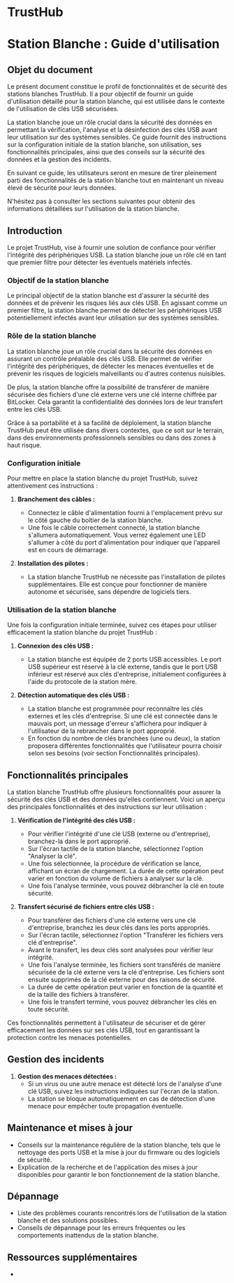 # TrustHub 

# Station Blanche : Guide d'utilisation 

## Objet du document
Le présent document constitue le profil de fonctionnalités et de sécurité des stations blanches TrustHub. Il a pour objectif de fournir un guide d'utilisation détaillé pour la station blanche, qui est utilisée dans le contexte de l'utilisation de clés USB sécurisées.

La station blanche joue un rôle crucial dans la sécurité des données en permettant la vérification, l'analyse et la désinfection des clés USB avant leur utilisation sur des systèmes sensibles. Ce guide fournit des instructions sur la configuration initiale de la station blanche, son utilisation, ses fonctionnalités principales, ainsi que des conseils sur la sécurité des données et la gestion des incidents.

En suivant ce guide, les utilisateurs seront en mesure de tirer pleinement parti des fonctionnalités de la station blanche tout en maintenant un niveau élevé de sécurité pour leurs données.

N'hésitez pas à consulter les sections suivantes pour obtenir des informations détaillées sur l'utilisation de la station blanche.

## Introduction

Le projet TrustHub, vise à fournir une solution de confiance pour vérifier l'intégrité des périphériques USB. La station blanche joue un rôle clé en tant que premier filtre pour détecter les éventuels matériels infectés.

### Objectif de la station blanche

Le principal objectif de la station blanche est d'assurer la sécurité des données et de prévenir les risques liés aux clés USB. En agissant comme un premier filtre, la station blanche permet de détecter les périphériques USB potentiellement infectés avant leur utilisation sur des systèmes sensibles.

### Rôle de la station blanche

La station blanche joue un rôle crucial dans la sécurité des données en assurant un contrôle préalable des clés USB. Elle permet de vérifier l'intégrité des périphériques, de détecter les menaces éventuelles et de prévenir les risques de logiciels malveillants ou d'autres contenus nuisibles.

De plus, la station blanche offre la possibilité de transférer de manière sécurisée des fichiers d'une clé externe vers une clé interne chiffrée par BitLocker. Cela garantit la confidentialité des données lors de leur transfert entre les clés USB.

Grâce à sa portabilité et à sa facilité de déploiement, la station blanche TrustHub peut être utilisée dans divers contextes, que ce soit sur le terrain, dans des environnements professionnels sensibles ou dans des zones à haut risque.

### Configuration initiale

Pour mettre en place la station blanche du projet TrustHub, suivez attentivement ces instructions :

1. **Branchement des câbles :**
   - Connectez le câble d'alimentation fourni à l'emplacement prévu sur le côté gauche du boîtier de la station blanche.
   - Une fois le câble correctement connecté, la station blanche s'allumera automatiquement. Vous verrez également une LED s'allumer à côté du port d'alimentation pour indiquer que l'appareil est en cours de démarrage.

2. **Installation des pilotes :**
   - La station blanche TrustHub ne nécessite pas l'installation de pilotes supplémentaires. Elle est conçue pour fonctionner de manière autonome et sécurisée, sans dépendre de logiciels tiers.


### Utilisation de la station blanche

Une fois la configuration initiale terminée, suivez ces étapes pour utiliser efficacement la station blanche du projet TrustHub :

1. **Connexion des clés USB :**
   - La station blanche est équipée de 2 ports USB accessibles. Le port USB supérieur est réservé à la clé externe, tandis que le port USB inférieur est réservé aux clés d'entreprise, initialement configurées à l'aide du protocole de la station mère.

2. **Détection automatique des clés USB :**
   - La station blanche est programmée pour reconnaître les clés externes et les clés d'entreprise. Si une clé est connectée dans le mauvais port, un message d'erreur s'affichera pour indiquer à l'utilisateur de la rebrancher dans le port approprié.
   - En fonction du nombre de clés branchées (une ou deux), la station proposera différentes fonctionnalités que l'utilisateur pourra choisir selon ses besoins (voir section Fonctionnalités principales).


## Fonctionnalités principales

La station blanche TrustHub offre plusieurs fonctionnalités pour assurer la sécurité des clés USB et des données qu'elles contiennent. Voici un aperçu des principales fonctionnalités et des instructions sur leur utilisation :

1. **Vérification de l'intégrité des clés USB :**
   - Pour vérifier l'intégrité d'une clé USB (externe ou d'entreprise), branchez-la dans le port approprié.
   - Sur l'écran tactile de la station blanche, sélectionnez l'option "Analyser la clé".
   - Une fois sélectionnée, la procédure de vérification se lance, affichant un écran de chargement. La durée de cette opération peut varier en fonction du volume de fichiers à analyser sur la clé.
   - Une fois l'analyse terminée, vous pouvez débrancher la clé en toute sécurité.


2. **Transfert sécurisé de fichiers entre clés USB :**
   - Pour transférer des fichiers d'une clé externe vers une clé d'entreprise, branchez les deux clés dans les ports appropriés.
   - Sur l'écran tactile, sélectionnez l'option "Transférer les fichiers vers clé d'entreprise".
   - Avant le transfert, les deux clés sont analysées pour vérifier leur intégrité.
   - Une fois l'analyse terminée, les fichiers sont transférés de manière sécurisée de la clé externe vers la clé d'entreprise. Les fichiers sont ensuite supprimés de la clé externe pour des raisons de sécurité.
   - La durée de cette opération peut varier en fonction de la quantité et de la taille des fichiers à transférer.
   - Une fois le transfert terminé, vous pouvez débrancher les clés en toute sécurité.

     
Ces fonctionnalités permettent à l'utilisateur de sécuriser et de gérer efficacement les données sur ses clés USB, tout en garantissant la protection contre les menaces potentielles.



## Gestion des incidents

1. **Gestion des menaces détectées :**
   - Si un virus ou une autre menace est détecté lors de l'analyse d'une clé USB, suivez les instructions indiquées sur l'écran de la station.
   - La station se bloque automatiquement en cas de détection d'une menace pour empêcher toute propagation éventuelle.

## Maintenance et mises à jour
- Conseils sur la maintenance régulière de la station blanche, tels que le nettoyage des ports USB et la mise à jour du firmware ou des logiciels de sécurité.
- Explication de la recherche et de l'application des mises à jour disponibles pour garantir le bon fonctionnement de la station blanche.

## Dépannage
- Liste des problèmes courants rencontrés lors de l'utilisation de la station blanche et des solutions possibles.
- Conseils de dépannage pour les erreurs fréquentes ou les comportements inattendus de la station blanche.

## Ressources supplémentaires
- 
